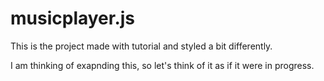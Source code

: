# musicplayer.js

This is the project made with tutorial and styled a bit differently. 

I am thinking of exapnding this, so let's think of it as if it were in progress.
